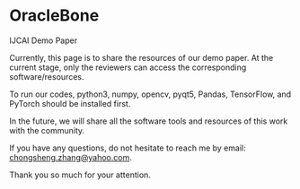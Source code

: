 # OracleBone

IJCAI Demo Paper



Currently, this page is to share the resources of our demo paper.  At the current stage, only the reviewers can access the corresponding software/resources. 


To run our codes, python3, numpy, opencv, pyqt5, Pandas, TensorFlow, and PyTorch should be installed first. 


In the future, we will share all the software tools and resources of this work with the community. 



If you have any questions, do not hesitate to reach me by email: chongsheng.zhang@yahoo.com.


Thank you so much for your attention. 
